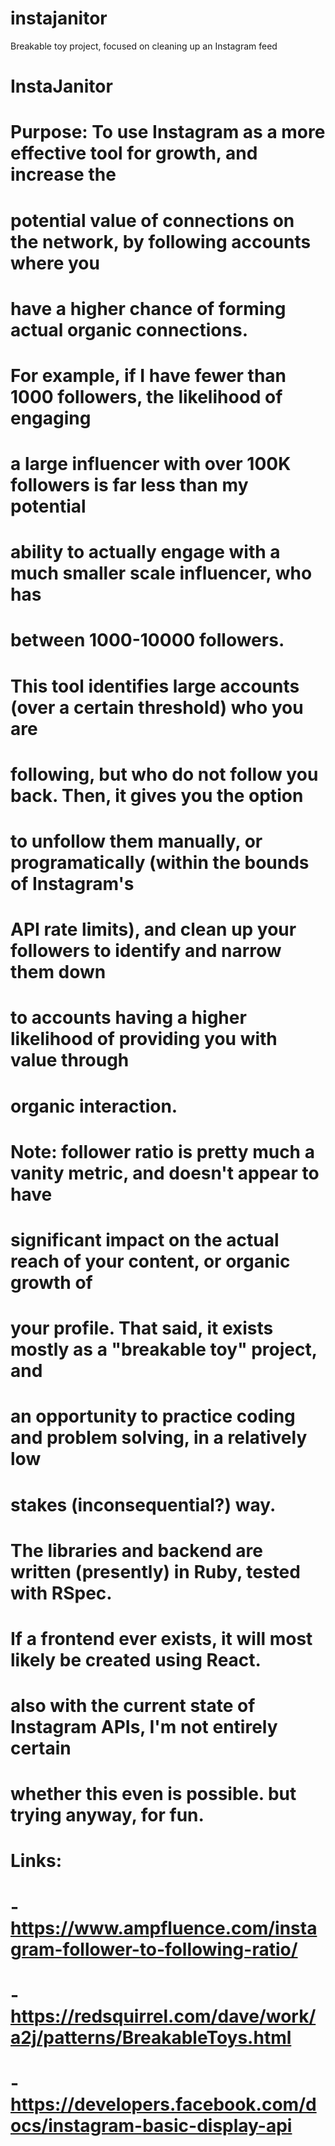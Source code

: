 # instajanitor
Breakable toy project, focused on cleaning up an Instagram feed

# InstaJanitor
#
# Purpose: To use Instagram as a more effective tool for growth, and increase the
# potential value of connections on the network, by following accounts where you
# have a higher chance of forming actual organic connections.
#
# For example, if I have fewer than 1000 followers, the likelihood of engaging
# a large influencer with over 100K followers is far less than my potential
# ability to actually engage with a much smaller scale influencer, who has
# between 1000-10000 followers.
#
# This tool identifies large accounts (over a certain threshold) who you are
# following, but who do not follow you back. Then, it gives you the option
# to unfollow them manually, or programatically (within the bounds of Instagram's
# API rate limits), and clean up your followers to identify and narrow them down
# to accounts having a higher likelihood of providing you with value through
# organic interaction.
#
# Note: follower ratio is pretty much a vanity metric, and doesn't appear to have
# significant impact on the actual reach of your content, or organic growth of
# your profile. That said, it exists mostly as a "breakable toy" project, and
# an opportunity to practice coding and problem solving, in a relatively low
# stakes (inconsequential?) way.
#
# The libraries and backend are written (presently) in Ruby, tested with RSpec.
# If a frontend ever exists, it will most likely be created using React.
#
# also with the current state of Instagram APIs, I'm not entirely certain
# whether this even is possible. but trying anyway, for fun.
#
# Links:
# - https://www.ampfluence.com/instagram-follower-to-following-ratio/
# - https://redsquirrel.com/dave/work/a2j/patterns/BreakableToys.html
# - https://developers.facebook.com/docs/instagram-basic-display-api
#
#

